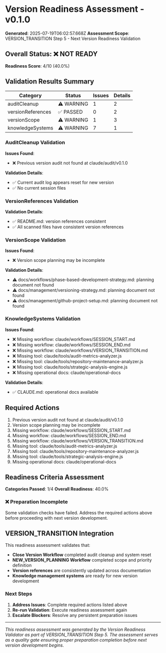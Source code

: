 # Version Readiness Assessment - v0.1.0

**Generated**: 2025-07-19T06:02:57.668Z
**Assessment Scope**: VERSION_TRANSITION Step 5 - Next Version Readiness Validation

## Overall Status: ❌ NOT READY

**Readiness Score**: 4/10 (40.0%)

## Validation Results Summary

| Category | Status | Issues | Details |
|----------|--------|--------|---------|
| auditCleanup | ⚠️ WARNING | 1 | 2 |
| versionReferences | ✅ PASSED | 0 | 2 |
| versionScope | ⚠️ WARNING | 1 | 3 |
| knowledgeSystems | ⚠️ WARNING | 7 | 1 |

### AuditCleanup Validation

**Issues Found**:
- ❌ Previous version audit not found at claude/audit/v0.1.0

**Validation Details**:
- ✅ Current audit log appears reset for new version
- ✅ No current session files

### VersionReferences Validation

**Validation Details**:
- ✅ README.md: version references consistent
- ✅ All scanned files have consistent version references

### VersionScope Validation

**Issues Found**:
- ❌ Version scope planning may be incomplete

**Validation Details**:
- ⚠️ docs/workflows/phase-based-development-strategy.md: planning document not found
- ⚠️ docs/management/versioning-strategy.md: planning document not found
- ⚠️ docs/management/github-project-setup.md: planning document not found

### KnowledgeSystems Validation

**Issues Found**:
- ❌ Missing workflow: claude/workflows/SESSION_START.md
- ❌ Missing workflow: claude/workflows/SESSION_END.md
- ❌ Missing workflow: claude/workflows/VERSION_TRANSITION.md
- ❌ Missing tool: claude/tools/audit-metrics-analyzer.js
- ❌ Missing tool: claude/tools/repository-maintenance-analyzer.js
- ❌ Missing tool: claude/tools/strategic-analysis-engine.js
- ❌ Missing operational docs: claude/operational-docs

**Validation Details**:
- ✅ CLAUDE.md: operational docs available

## Required Actions

1. Previous version audit not found at claude/audit/v0.1.0
2. Version scope planning may be incomplete
3. Missing workflow: claude/workflows/SESSION_START.md
4. Missing workflow: claude/workflows/SESSION_END.md
5. Missing workflow: claude/workflows/VERSION_TRANSITION.md
6. Missing tool: claude/tools/audit-metrics-analyzer.js
7. Missing tool: claude/tools/repository-maintenance-analyzer.js
8. Missing tool: claude/tools/strategic-analysis-engine.js
9. Missing operational docs: claude/operational-docs

## Readiness Criteria Assessment

**Categories Passed**: 1/4
**Overall Readiness**: 40.0%

### ❌ Preparation Incomplete
Some validation checks have failed. Address the required actions above before proceeding with next version development.

## VERSION_TRANSITION Integration

This readiness assessment validates that:
- **Close Version Workflow** completed audit cleanup and system reset
- **NEW_VERSION_PLANNING Workflow** completed scope and priority definition
- **Version references** are consistently updated across documentation
- **Knowledge management systems** are ready for new version development

### Next Steps
1. **Address Issues**: Complete required actions listed above
2. **Re-run Validation**: Execute readiness assessment again
3. **Escalate Blockers**: Resolve any persistent preparation issues

---

*This readiness assessment was generated by the Version Readiness Validator as part of VERSION_TRANSITION Step 5. The assessment serves as a quality gate ensuring proper preparation completion before next version development begins.*